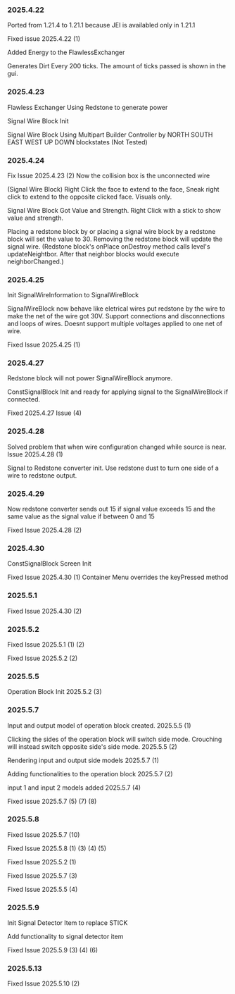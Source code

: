 ### 2025.4.22

Ported from 1.21.4 to 1.21.1 because JEI is availabled only in 1.21.1

Fixed issue 2025.4.22 (1)

Added Energy to the FlawlessExchanger

Generates Dirt Every 200 ticks. The amount of ticks passed is shown in the gui.

### 2025.4.23
Flawless Exchanger Using Redstone to generate power

Signal Wire Block Init

Signal Wire Block Using Multipart Builder Controller by NORTH SOUTH EAST WEST UP DOWN blockstates
(Not Tested)

### 2025.4.24
Fix Issue 2025.4.23 (2) Now the collision box is the unconnected wire

(Signal Wire Block) Right Click the face to extend to the face, Sneak right click to extend to the opposite clicked face.
Visuals only.

Signal Wire Block Got Value and Strength. 
Right Click with a stick to show value and strength.

Placing a redstone block by or placing a signal wire block by a redstone block will set the value to 30. 
Removing the redstone block will update the signal wire.
(Redstone block's onPlace onDestroy method calls level's updateNeightbor. After that neighbor blocks would execute neighborChanged.)

### 2025.4.25

Init SignalWireInformation to SignalWireBlock

SignalWireBlock now behave like eletrical wires put redstone by the wire to make the net of the wire got 30V. 
Support connections and disconnections and loops of wires. Doesnt support multiple voltages applied to one net of wire.

Fixed Issue 2025.4.25 (1)

### 2025.4.27

Redstone block will not power SignalWireBlock anymore.

ConstSignalBlock Init and ready for applying signal to the SignalWireBlock if connected.

Fixed 2025.4.27 Issue (4)

### 2025.4.28

Solved problem that when wire configuration changed while source is near. Issue 2025.4.28 (1)

Signal to Redstone converter init. Use redstone dust to turn one side of a wire to redstone output.

### 2025.4.29

Now redstone converter sends out 15 if signal value exceeds 15 and the same value as the signal value if between 0 and 15

Fixed Issue 2025.4.28 (2)

### 2025.4.30

ConstSignalBlock Screen Init

Fixed Issue 2025.4.30 (1) Container Menu overrides the keyPressed method

### 2025.5.1

Fixed Issue 2025.4.30 (2)

### 2025.5.2

Fixed Issue 2025.5.1 (1) (2)

Fixed Issue 2025.5.2 (2)

### 2025.5.5

Operation Block Init 2025.5.2 (3)

### 2025.5.7

Input and output model of operation block created. 2025.5.5 (1)

Clicking the sides of the operation block will switch side mode. Crouching will instead switch opposite side's side mode. 2025.5.5 (2)

Rendering input and output side models 2025.5.7 (1)

Adding functionalities to the operation block 2025.5.7 (2)

input 1 and input 2 models added 2025.5.7 (4)

Fixed issue 2025.5.7 (5) (7) (8)

### 2025.5.8

Fixed Issue 2025.5.7 (10)

Fixed Issue 2025.5.8 (1) (3) (4) (5)

Fixed Issue 2025.5.2 (1)

Fixed Issue 2025.5.7 (3)

Fixed Issue 2025.5.5 (4)

### 2025.5.9

Init Signal Detector Item to replace STICK

Add functionality to signal detector item

Fixed Issue 2025.5.9 (3) (4) (6)

### 2025.5.13

Fixed Issue 2025.5.10 (2)

